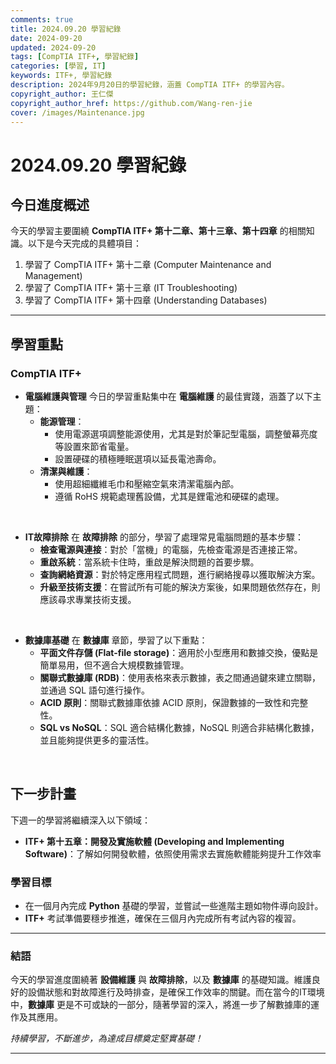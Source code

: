```yaml
---
comments: true
title: 2024.09.20 學習紀錄
date: 2024-09-20
updated: 2024-09-20
tags: [CompTIA ITF+, 學習紀錄]
categories: [學習, IT]
keywords: ITF+, 學習紀錄
description: 2024年9月20日的學習紀錄，涵蓋 CompTIA ITF+ 的學習內容。
copyright_author: 王仁傑
copyright_author_href: https://github.com/Wang-ren-jie
cover: /images/Maintenance.jpg
---
```


# 2024.09.20 學習紀錄

## 今日進度概述

今天的學習主要圍繞 **CompTIA ITF+ 第十二章、第十三章、第十四章** 的相關知識。以下是今天完成的具體項目：

1. 學習了 CompTIA ITF+ 第十二章 (Computer Maintenance and Management)
2. 學習了 CompTIA ITF+ 第十三章 (IT Troubleshooting)
3. 學習了 CompTIA ITF+ 第十四章 (Understanding Databases)

---

## 學習重點

### CompTIA ITF+



- **電腦維護與管理**
    今日的學習重點集中在 **電腦維護** 的最佳實踐，涵蓋了以下主題：
    - **能源管理**：
        - 使用電源選項調整能源使用，尤其是對於筆記型電腦，調整螢幕亮度等設置來節省電量。
        - 設置硬碟的積極睡眠選項以延長電池壽命。
    - **清潔與維護**：
        - 使用超細纖維毛巾和壓縮空氣來清潔電腦內部。
        - 遵循 RoHS 規範處理舊設備，尤其是鋰電池和硬碟的處理。

</br>


- **IT故障排除**
    在 **故障排除** 的部分，學習了處理常見電腦問題的基本步驟：
    - **檢查電源與連接**：對於「當機」的電腦，先檢查電源是否連接正常。
    - **重啟系統**：當系統卡住時，重啟是解決問題的首要步驟。
    - **查詢網絡資源**：對於特定應用程式問題，進行網絡搜尋以獲取解決方案。
    - **升級至技術支援**：在嘗試所有可能的解決方案後，如果問題依然存在，則應該尋求專業技術支援。


</br>


- **數據庫基礎**
    在 **數據庫** 章節，學習了以下重點：
    - **平面文件存儲 (Flat-file storage\)**：適用於小型應用和數據交換，優點是簡單易用，但不適合大規模數據管理。
    - **關聯式數據庫 (RDB\)**：使用表格來表示數據，表之間通過鍵來建立關聯，並通過 SQL 語句進行操作。
    - **ACID 原則**：關聯式數據庫依據 ACID 原則，保證數據的一致性和完整性。
    - **SQL vs NoSQL**：SQL 適合結構化數據，NoSQL 則適合非結構化數據，並且能夠提供更多的靈活性。


</br>


## 下一步計畫

下週一的學習將繼續深入以下領域：

- **ITF+ 第十五章：開發及實施軟體 (Developing and Implementing Software\)**：了解如何開發軟體，依照使用需求去實施軟體能夠提升工作效率
### 學習目標

- 在一個月內完成 **Python** 基礎的學習，並嘗試一些進階主題如物件導向設計。
- **ITF+** 考試準備要穩步推進，確保在三個月內完成所有考試內容的複習。

---

### 結語

今天的學習進度圍繞著 **設備維護** 與 **故障排除**，以及 **數據庫** 的基礎知識。維護良好的設備狀態和對故障進行及時排查，是確保工作效率的關鍵。而在當今的IT環境中，**數據庫** 更是不可或缺的一部分，隨著學習的深入，將進一步了解數據庫的運作及其應用。

_持續學習，不斷進步，為達成目標奠定堅實基礎！_

---
